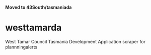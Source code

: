 **Moved to 43South/tasmaniada**

# westtamarda
West Tamar Council Tasmania Development Application scraper for plannningalerts

